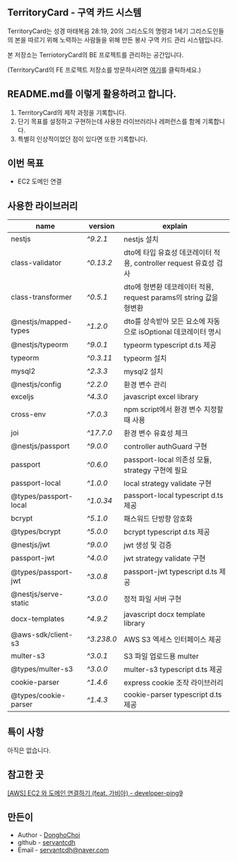 ## TerritoryCard - 구역 카드 시스템

TerritoryCard는 성경 마태복음 28:19, 20의 그리스도의 명령과 1세기 그리스도인들의 본을 따르기 위해 노력하는 사람들을 위해 만든 봉사 구역 카드 관리 시스템입니다.

본 저장소는 TerriotoryCard의 BE 프로젝트를 관리하는 공간입니다.

(TerritoryCard의 FE 프로젝트 저장소를 방문하시려면 [여기](https://github.com/servantcdh/territory-card)를 클릭하세요.)

## README.md를 이렇게 활용하려고 합니다.

1. TerritoryCard의 제작 과정을 기록합니다.
2. 단기 목표를 설정하고 구현하는데 사용한 라이브러리나 레퍼런스를 함께 기록합니다.
3. 특별히 인상적이었던 점이 있다면 또한 기록합니다.

## 이번 목표

- EC2 도메인 연결

## 사용한 라이브러리

| name                  | version    | explain                                                           |
| --------------------- | ---------- | ----------------------------------------------------------------- |
| nestjs                | _^9.2.1_   | nestjs 설치                                                       |
| class-validator       | _^0.13.2_  | dto에 타입 유효성 데코레이터 적용, controller request 유효성 검사 |
| class-transformer     | _^0.5.1_   | dto에 형변환 데코레이터 적용, request params의 string 값을 형변환 |
| @nestjs/mapped-types  | _^1.2.0_   | dto를 상속받아 모든 요소에 자동으로 isOptional 데코레이터 명시    |
| @nestjs/typeorm       | _^9.0.1_   | typeorm typescript d.ts 제공                                      |
| typeorm               | _^0.3.11_  | typeorm 설치                                                      |
| mysql2                | _^2.3.3_   | mysql2 설치                                                       |
| @nestjs/config        | _^2.2.0_   | 환경 변수 관리                                                    |
| exceljs               | _^4.3.0_   | javascript excel library                                          |
| cross-env             | _^7.0.3_   | npm script에서 환경 변수 지정할 때 사용                           |
| joi                   | _^17.7.0_  | 환경 변수 유효성 체크                                             |
| @nestjs/passport      | _^9.0.0_   | controller authGuard 구현                                         |
| passport              | _^0.6.0_   | passport-local 의존성 모듈, strategy 구현에 필요                  |
| passport-local        | _^1.0.0_   | local strategy validate 구현                                      |
| @types/passport-local | _^1.0.34_  | passport-local typescript d.ts 제공                               |
| bcrypt                | _^5.1.0_   | 패스워드 단방향 암호화                                            |
| @types/bcrypt         | _^5.0.0_   | bcrypt typescript d.ts 제공                                       |
| @nestjs/jwt           | _^9.0.0_   | jwt 생성 및 검증                                                  |
| passport-jwt          | _^4.0.0_   | jwt strategy validate 구현                                        |
| @types/passport-jwt   | _^3.0.8_   | passport-jwt typescript d.ts 제공                                 |
| @nestjs/serve-static  | _^3.0.0_   | 정적 파일 서버 구현                                               |
| docx-templates        | _^4.9.2_   | javascript docx template library                                  |
| @aws-sdk/client-s3    | _^3.238.0_ | AWS S3 엑세스 인터페이스 제공                                     |
| multer-s3             | _^3.0.1_   | S3 파일 업로드용 multer                                           |
| @types/multer-s3      | _^3.0.0_   | multer-s3 typescript d.ts 제공                                    |
| cookie-parser         | _^1.4.6_   | express cookie 조작 라이브러리                                    |
| @types/cookie-parser  | _^1.4.3_   | cookie-parser typescript d.ts 제공                                |

## 특이 사항

아직은 없습니다.

## 참고한 곳

[[AWS] EC2 와 도메인 연결하기 (feat. 가비아) - developer-ping9](https://developer-ping9.tistory.com/320)

## 만든이

- Author - [DonghoChoi](https://github.com/servantcdh)
- github - [servantcdh](https://github.com/servantcdh)
- Email - [servantcdh@naver.com](servantcdh@naver.com)
